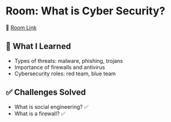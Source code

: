 # Room: What is Cyber Security?
🔗 [Room Link](https://tryhackme.com/room/whatiscybersecurity)

## 🧠 What I Learned
- Types of threats: malware, phishing, trojans
- Importance of firewalls and antivirus
- Cybersecurity roles: red team, blue team

## ✅ Challenges Solved
- What is social engineering? ✅
- What is a firewall? ✅
